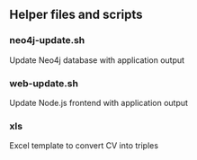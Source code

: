 ## Helper files and scripts ##

### neo4j-update.sh ###
Update Neo4j database with application output

### web-update.sh ###
Update Node.js frontend with application output

### xls ###
Excel template to convert CV into triples
